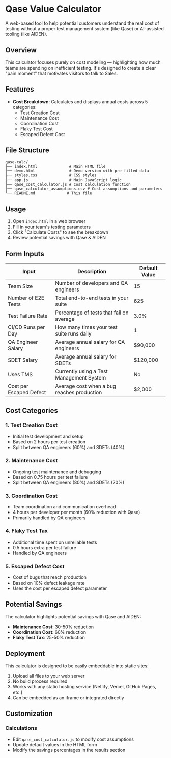 # Qase Value Calculator

A web-based tool to help potential customers understand the real cost of testing without a proper test management system (like Qase) or AI-assisted tooling (like AIDEN).

## Overview

This calculator focuses purely on cost modeling — highlighting how much teams are spending on inefficient testing. It's designed to create a clear "pain moment" that motivates visitors to talk to Sales.

## Features

- **Cost Breakdown**: Calculates and displays annual costs across 5 categories:
  - Test Creation Cost
  - Maintenance Cost
  - Coordination Cost
  - Flaky Test Cost
  - Escaped Defect Cost

## File Structure

```
qase-calc/
├── index.html              # Main HTML file
├── demo.html               # Demo version with pre-filled data
├── styles.css              # CSS styles
├── app.js                  # Main JavaScript logic
├── qase_cost_calculator.js # Cost calculation function
├── qase_calculator_assumptions.csv # Cost assumptions and parameters
└── README.md              # This file
```

## Usage

1. Open `index.html` in a web browser
2. Fill in your team's testing parameters
3. Click "Calculate Costs" to see the breakdown
4. Review potential savings with Qase & AIDEN

## Form Inputs

| Input | Description | Default Value |
|-------|-------------|---------------|
| Team Size | Number of developers and QA engineers | 15 |
| Number of E2E Tests | Total end-to-end tests in your suite | 625 |
| Test Failure Rate | Percentage of tests that fail on average | 3.0% |
| CI/CD Runs per Day | How many times your test suite runs daily | 1 |
| QA Engineer Salary | Average annual salary for QA engineers | $90,000 |
| SDET Salary | Average annual salary for SDETs | $120,000 |
| Uses TMS | Currently using a Test Management System | No |
| Cost per Escaped Defect | Average cost when a bug reaches production | $2,000 |

## Cost Categories

### 1. Test Creation Cost
- Initial test development and setup
- Based on 2 hours per test creation
- Split between QA engineers (60%) and SDETs (40%)

### 2. Maintenance Cost
- Ongoing test maintenance and debugging
- Based on 0.75 hours per test failure
- Split between QA engineers (80%) and SDETs (20%)

### 3. Coordination Cost
- Team coordination and communication overhead
- 4 hours per developer per month (60% reduction with Qase)
- Primarily handled by QA engineers

### 4. Flaky Test Tax
- Additional time spent on unreliable tests
- 0.5 hours extra per test failure
- Handled by QA engineers

### 5. Escaped Defect Cost
- Cost of bugs that reach production
- Based on 10% defect leakage rate
- Uses the cost per escaped defect parameter

## Potential Savings

The calculator highlights potential savings with Qase and AIDEN:

- **Maintenance Cost**: 30-50% reduction
- **Coordination Cost**: 60% reduction
- **Flaky Test Tax**: 25-50% reduction

## Deployment

This calculator is designed to be easily embeddable into static sites:

1. Upload all files to your web server
2. No build process required
3. Works with any static hosting service (Netlify, Vercel, GitHub Pages, etc.)
4. Can be embedded as an iframe or integrated directly

## Customization

### Calculations
- Edit `qase_cost_calculator.js` to modify cost assumptions
- Update default values in the HTML form
- Modify the savings percentages in the results section
